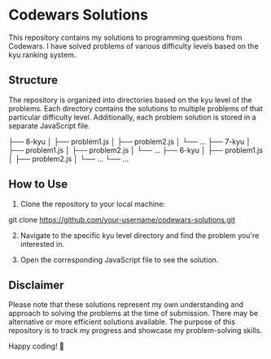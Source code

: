 # Codewars Solutions

This repository contains my solutions to programming questions from Codewars. I have solved problems of various difficulty levels based on the kyu ranking system.

## Structure

The repository is organized into directories based on the kyu level of the problems. Each directory contains the solutions to multiple problems of that particular difficulty level. Additionally, each problem solution is stored in a separate JavaScript file.

├── 8-kyu
│ ├── problem1.js
│ ├── problem2.js
│ └── ...
├── 7-kyu
│ ├── problem1.js
│ ├── problem2.js
│ └── ...
├── 6-kyu
│ ├── problem1.js
│ ├── problem2.js
│ └── ...
└── ...

## How to Use

1. Clone the repository to your local machine:

git clone https://github.com/your-username/codewars-solutions.git

2. Navigate to the specific kyu level directory and find the problem you're interested in.

3. Open the corresponding JavaScript file to see the solution.

## Disclaimer

Please note that these solutions represent my own understanding and approach to solving the problems at the time of submission. There may be alternative or more efficient solutions available. The purpose of this repository is to track my progress and showcase my problem-solving skills.

Happy coding! 🚀

